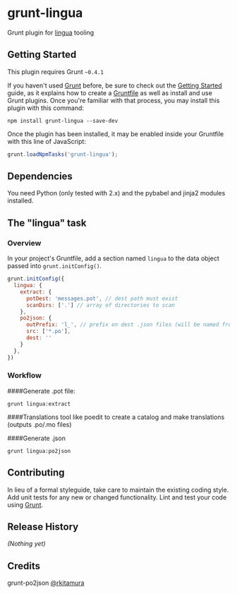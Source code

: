 # grunt-lingua

Grunt plugin for [lingua](https://github.com/ErikAndreas/lingua) tooling

## Getting Started
This plugin requires Grunt `~0.4.1`

If you haven't used [Grunt](http://gruntjs.com/) before, be sure to check out the [Getting Started](http://gruntjs.com/getting-started) guide, as it explains how to create a [Gruntfile](http://gruntjs.com/sample-gruntfile) as well as install and use Grunt plugins. Once you're familiar with that process, you may install this plugin with this command:

```shell
npm install grunt-lingua --save-dev
```

Once the plugin has been installed, it may be enabled inside your Gruntfile with this line of JavaScript:

```js
grunt.loadNpmTasks('grunt-lingua');
```

## Dependencies
You need Python (only tested with 2.x) and the pybabel and jinja2 modules installed.

## The "lingua" task

### Overview
In your project's Gruntfile, add a section named `lingua` to the data object passed into `grunt.initConfig()`.

```js
grunt.initConfig({
  lingua: {
    extract: {
      potDest: 'messages.pot', // dest path must exist
      scanDirs: ['.'] // array of directories to scan
    },
    po2json: {
      outPrefix: 'l_', // prefix on dest .json files (will be named from .po)
      src: ['*.po'],
      dest: ''
    }
  },
})
```
### Workflow
####Generate .pot file:
```shell
grunt lingua:extract
```

####Translations
tool like poedit to create a catalog and make translations (outputs .po/.mo files)

####Generate .json
```shell
grunt lingua:po2json
```

## Contributing
In lieu of a formal styleguide, take care to maintain the existing coding style. Add unit tests for any new or changed functionality. Lint and test your code using [Grunt](http://gruntjs.com/).

## Release History
_(Nothing yet)_

## Credits
grunt-po2json [@rkitamura](https://github.com/rkitamura/grunt-po2json)
